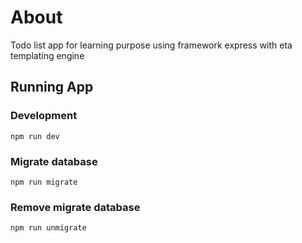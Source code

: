 # About

Todo list app for learning purpose
using framework express with eta templating engine

## Running App

### Development

`npm run dev`

### Migrate database

`npm run migrate`

### Remove migrate database

`npm run unmigrate`
